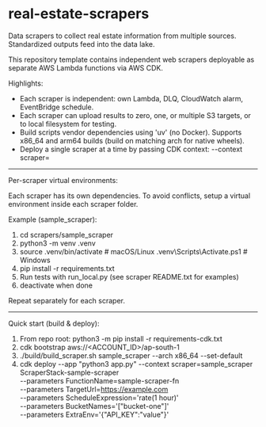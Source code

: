 # real-estate-scrapers
Data scrapers to collect real estate information from multiple sources. Standardized outputs feed into the data lake.



This repository template contains independent web scrapers deployable as separate AWS Lambda functions via AWS CDK.

Highlights:
- Each scraper is independent: own Lambda, DLQ, CloudWatch alarm, EventBridge schedule.
- Each scraper can upload results to zero, one, or multiple S3 targets, or to local filesystem for testing.
- Build scripts vendor dependencies using 'uv' (no Docker). Supports x86_64 and arm64 builds (build on matching arch for native wheels).
- Deploy a single scraper at a time by passing CDK context: --context scraper=<name>

---
Per-scraper virtual environments:

Each scraper has its own dependencies. To avoid conflicts, setup a virtual environment inside each scraper folder.

Example (sample_scraper):

1. cd scrapers/sample_scraper
2. python3 -m venv .venv
3. source .venv/bin/activate   # macOS/Linux
   .venv\Scripts\Activate.ps1 # Windows
4. pip install -r requirements.txt
5. Run tests with run_local.py (see scraper README.txt for examples)
6. deactivate when done

Repeat separately for each scraper.

---
Quick start (build & deploy):

1. From repo root: python3 -m pip install -r requirements-cdk.txt
2. cdk bootstrap aws://<ACCOUNT_ID>/ap-south-1
3. ./build/build_scraper.sh sample_scraper --arch x86_64 --set-default
4. cdk deploy --app "python3 app.py" --context scraper=sample_scraper ScraperStack-sample-scraper \
    --parameters FunctionName=sample-scraper-fn \
    --parameters TargetUrl=https://example.com \
    --parameters ScheduleExpression='rate(1 hour)' \
    --parameters BucketNames='["bucket-one"]' \
    --parameters ExtraEnv='{"API_KEY":"value"}'
